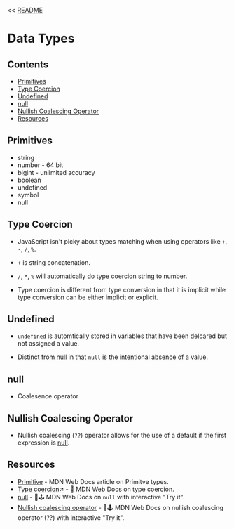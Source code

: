 << [README](README.md)

# Data Types

## Contents
- [Primitives](#primitives)
- [Type Coercion](#type-coercion)
- [Undefined](#undefined)
- [null](#null)
- [Nullish Coalescing Operator](#nullish-coalescing-operator)
- [Resources](#resources)

## Primitives
- string
- number - 64 bit
- bigint - unlimited accuracy
- boolean
- undefined
- symbol
- null

## Type Coercion
- JavaScript isn't picky about types matching when using operators like `+`, `-`, `/`, `%`.
- `+` is string concatenation.
- `/`, `*`, `%` will automatically do type coercion string to number.

- Type coercion is different from type conversion in that it is implicit while type conversion can be either implicit or explicit.

## Undefined
- `undefined` is automtically stored in variables that have been delcared but not assigned a value.

- Distinct from [null](#null) in that `null` is the intentional absence of a value.

## null
- Coalesence operator

## Nullish Coalescing Operator
- Nullish coalescing (`??`) operator allows for the use of a default if the first expression is [null](#null).

## Resources
- [Primitive](https://developer.mozilla.org/en-US/docs/Glossary/Primitive) - MDN Web Docs article on Primitve types.
- [Type coercion↗️](https://developer.mozilla.org/en-US/docs/Glossary/Type_coercion) - 📄 MDN Web Docs on type coercion.
- [null](https://developer.mozilla.org/en-US/docs/Web/JavaScript/Reference/Operators/null) - 📄🕹️ MDN Web Docs on `null` with interactive "Try it".
- [Nullish coalescing operator](https://developer.mozilla.org/en-US/docs/Web/JavaScript/Reference/Operators/Nullish_coalescing) - 📄🕹️ MDN Web Docs on nullish coalescing operator (??) with interactive "Try it".